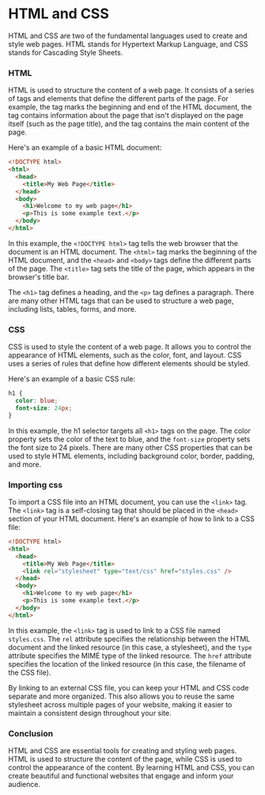 # HTML and CSS

HTML and CSS are two of the fundamental languages used to create and style web pages. HTML stands for Hypertext Markup Language, and CSS stands for Cascading Style Sheets.

### HTML

HTML is used to structure the content of a web page. It consists of a series of tags and elements that define the different parts of the page. For example, the <html> tag marks the beginning and end of the HTML document, the <head> tag contains information about the page that isn't displayed on the page itself (such as the page title), and the <body> tag contains the main content of the page.

Here's an example of a basic HTML document:

```html
<!DOCTYPE html>
<html>
  <head>
    <title>My Web Page</title>
  </head>
  <body>
    <h1>Welcome to my web page</h1>
    <p>This is some example text.</p>
  </body>
</html>
```

In this example, the `<!DOCTYPE html>` tag tells the web browser that the document is an HTML document. The `<html>` tag marks the beginning of the HTML document, and the `<head>` and `<body>` tags define the different parts of the page. The `<title>` tag sets the title of the page, which appears in the browser's title bar.

The `<h1>` tag defines a heading, and the `<p>` tag defines a paragraph. There are many other HTML tags that can be used to structure a web page, including lists, tables, forms, and more.

### CSS

CSS is used to style the content of a web page. It allows you to control the appearance of HTML elements, such as the color, font, and layout. CSS uses a series of rules that define how different elements should be styled.

Here's an example of a basic CSS rule:

```css
h1 {
  color: blue;
  font-size: 24px;
}
```

In this example, the h1 selector targets all `<h1>` tags on the page. The color property sets the color of the text to blue, and the `font-size` property sets the font size to 24 pixels. There are many other CSS properties that can be used to style HTML elements, including background color, border, padding, and more.

### Importing css

To import a CSS file into an HTML document, you can use the `<link>` tag. The `<link>` tag is a self-closing tag that should be placed in the `<head>` section of your HTML document. Here's an example of how to link to a CSS file:

```html
<!DOCTYPE html>
<html>
  <head>
    <title>My Web Page</title>
    <link rel="stylesheet" type="text/css" href="styles.css" />
  </head>
  <body>
    <h1>Welcome to my web page</h1>
    <p>This is some example text.</p>
  </body>
</html>
```

In this example, the `<link>` tag is used to link to a CSS file named `styles.css`. The `rel` attribute specifies the relationship between the HTML document and the linked resource (in this case, a stylesheet), and the `type` attribute specifies the MIME type of the linked resource. The `href` attribute specifies the location of the linked resource (in this case, the filename of the CSS file).

By linking to an external CSS file, you can keep your HTML and CSS code separate and more organized. This also allows you to reuse the same stylesheet across multiple pages of your website, making it easier to maintain a consistent design throughout your site.

### Conclusion

HTML and CSS are essential tools for creating and styling web pages. HTML is used to structure the content of the page, while CSS is used to control the appearance of the content. By learning HTML and CSS, you can create beautiful and functional websites that engage and inform your audience.
